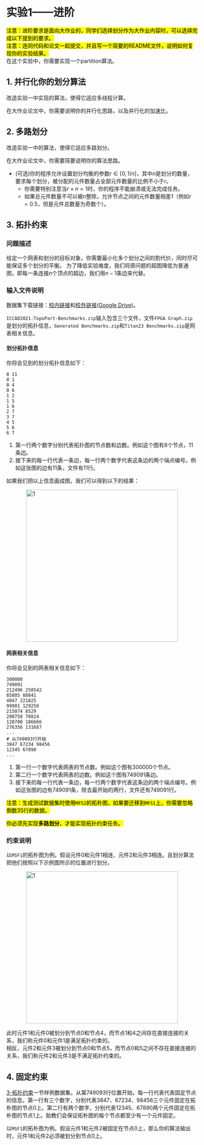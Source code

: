 # 实验1——进阶

<mark>注意：进阶要求是面向大作业的，同学们选择划分作为大作业内容时，可以选择完成以下提到的要求。</mark><br>
<mark>注意：连同代码和论文一起提交，并且写一个简要的README文件，说明如何复现你的实验结果。</mark><br>
在这个实验中，你需要实现一个partition算法。

## 1. 并行化你的划分算法

改造实验一中实现的算法，使得它适应多线程计算。

在大作业论文中，你需要说明你的并行化思路，以及并行化的加速比。

## 2. 多路划分

改造实验一中的算法，使得它适应多路划分。

在大作业论文中，你需要简要说明你的算法思路。

* (可选)你的程序允许设置划分均衡的参数$r\in[0,1/n]$，其中$n$是划分的数量，要求每个划分，被分配的元件数量占全部元件数量的比例不小于$r$。
  * 你需要特别注意当$r\times n=1$时，你的程序不能崩溃或无法完成任务。
  * 如果总元件数量不可以被$n$整除，允许节点之间的元件数量相差1（例如$r=0.5$，但是元件总数量为奇数个）。

## 3. 拓扑约束
### 问题描述

给定一个网表和划分的目标对象，你需要最小化多个划分之间的割代价，同时尽可能保证多个划分的平衡。
为了降低实验难度，我们将原问题的超图降低为普通图，即每一条连接$n$个顶点的超边，我们用$n-1$条边来代替。

### 输入文件说明

数据集下载链接：[校内链接](http://172.18.233.211:5244/d/VLSI%E8%AF%BE%E4%BB%B6/dataset/ICCAD2021-TopoPart-Benchmarks.zip?sign=LOFu8O027JQdt1pLv3s4yx3-PYj48w3_ajw2ZhQx274=:0)和[校外链接(Google Drive)](https://drive.google.com/drive/folders/14cXR0dZA-3H5BY0BcZ6KFvDf4E1NeTon)。

`ICCAD2021-TopoPart-Benchmarks.zip`输入包含三个文件，文件`FPGA Graph.zip`是划分的拓扑信息，`Generated Benchmarks.zip`和`Titan23 Benchmarks.zip`是网表相关信息。

#### 划分拓扑信息

你将会见到的划分拓扑信息如下：

```text
8 11
0 1
0 4
0 6
1 2
1 5
1 6
2 7
3 7
4 5
5 6
6 7
```

1. 第一行两个数字分别代表拓扑图的节点数和边数。例如这个图有8个节点，11条边。
2. 接下来的每一行代表一条边，每一行两个数字代表这条边的两个端点编号。例如这张图的边有11条，文件有11行。

如果我们把以上信息画成图，我们可以得到以下的结果：

<img width=400 alt="1" src="/VLSI-FPGA/lab1/./img/topo-MFS1.png" style="margin: auto; display: flex;">

#### 网表相关信息

你将会见到的网表相关信息如下：

```text
300000
749091
212496 250542
85805 88841
4047 221825
99901 129256
215074 8529
200758 78824
128700 186666
276356 131687
...
# 从749093行开始
3847 67234 98456
12345 67890
...
```

1. 第一行一个数字代表网表的节点数。例如这个图有300000个节点。
2. 第二行一个数字代表网表的边数。例如这个图有749091条边。
3. 接下来的每一行代表一条边，每一行两个数字代表这条边的两个端点编号。例如这张图的边有749091条，除去最开始的两行，文件还有749091行。

<mark>注意：生成测试数据集时使用`MFS2`的拓朴图，如果要迁移到`MFS1`上，你需要忽略倒数35行的数据。</mark>

<mark>你必须先实现**多路划分**，才能实现拓扑约束任务。</mark>

### 约束说明

以`MSF1`的拓朴图为例。假设元件0和元件1相连、元件2和元件3相连。且划分算法把他们按照以下示例图所示的位置进行划分。

<img width=400 alt="1" src="/VLSI-FPGA/lab1/./img/topo-MFS1-error.png" style="margin: auto; display: flex;">

此时元件1和元件0被划分到节点0和节点4，而节点1和4之间存在直接连接的关系，我们称元件0和元件1是满足拓扑约束的。<br>
相反，元件2和元件3被划分到节点0和节点5，而节点0和5之间不存在直接连接的关系，我们称元件2和元件3是不满足拓扑约束的。

## 4. 固定约束

[3-拓扑约束](#2-多路划分)一节样例数据集。从第749093行位置开始，每一行代表代表固定节点的信息。第一行有三个数字，分别代表3847、67234、98456三个元件固定在拓朴图的节点0上。第二行有两个数字，分别代表12345、67890两个元件固定在拓朴图的节点1上。助教们会保证拓朴图的每个节点都至少有一个元件固定。

以`MSF1`的拓朴图为例。假设元件1和元件2被固定在节点0上，那么你的算法输出时，元件1和元件2必须被划分到节点0上。